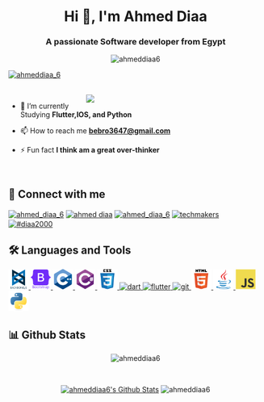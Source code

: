 <h1 align="center">Hi 👋, I'm Ahmed Diaa</h1>
<h3 align="center">A passionate Software developer from Egypt </h3>

<p align="center"> <img
        src="https://komarev.com/ghpvc/?username=ahmeddiaa6&label=Profile%20views&color=0e75b6&style=flat"
        alt="ahmeddiaa6" />
<!--     <img src="https://img.shields.io/github/followers/ahmeddiaa6?label=Followers" alt="ahmeddiaa6" /> -->
<p align="left"> <a href="https://twitter.com/ahmeddiaa_6" target="blank"><img
            src="https://img.shields.io/twitter/follow/ahmeddiaa_6?logo=twitter&style=for-the-badge"
            alt="ahmeddiaa_6" /></a> </p>
</p>
<br>
<img align="right"
    src="https://user-images.githubusercontent.com/63050133/156676671-d5b2e362-97d4-4404-9447-dd71ddfea82f.gif"
    width=350px />

- 🌱 I’m currently Studying **Flutter,IOS, and Python**

- 📫 How to reach me **bebro3647@gmail.com**

- ⚡ Fun fact **I think am a great over-thinker**
<br>

## 📩 Connect with me
<p align="left">
    <a href="https://x.com/ahmeddiaa_6?t=g8GQxHTe4FzCU3aRl1Vy1w&s=35" target="blank"><img align="center"
            src="https://raw.githubusercontent.com/rahuldkjain/github-profile-readme-generator/master/src/images/icons/Social/twitter.svg"
            alt="ahmed_diaa_6" height="30" width="40" /></a>
    <a href="https://www.linkedin.com/in/ahmed-diaa-mohamed/" target="blank"><img align="center"
            src="https://raw.githubusercontent.com/rahuldkjain/github-profile-readme-generator/master/src/images/icons/Social/linked-in-alt.svg"
            alt="ahmed diaa" height="30" width="40" /></a>
    <a href="https://www.instagram.com/ahmeddiaa_6/" target="blank"><img align="center"
            src="https://raw.githubusercontent.com/rahuldkjain/github-profile-readme-generator/master/src/images/icons/Social/instagram.svg"
            alt="ahmed_diaa_6" height="30" width="40" /></a>
    <a href="https://www.facebook.com/bebe.ahmad.71?mibextid=ZbWKwL" target="blank"><img align="center"
            src="https://raw.githubusercontent.com/rahuldkjain/github-profile-readme-generator/master/src/images/icons/Social/facebook.svg"
            alt="techmakers" height="30" width="40" /></a>
    <a href="http://discordapp.com/users/927290637819215873" target="blank"><img align="center"
            src="https://raw.githubusercontent.com/rahuldkjain/github-profile-readme-generator/master/src/images/icons/Social/discord.svg"
            alt="#diaa2000" height="30" width="40" /></a>
</p>

## 🛠 Languages and Tools <br>
<p align="left">
    <a href="https://backbonejs.org" target="_blank" rel="noreferrer"> <img
            src="https://raw.githubusercontent.com/devicons/devicon/master/icons/backbonejs/backbonejs-original-wordmark.svg"
            alt="backbonejs" width="40" height="40" /> </a> <a href="https://getbootstrap.com" target="_blank"
        rel="noreferrer"> <img
            src="https://raw.githubusercontent.com/devicons/devicon/master/icons/bootstrap/bootstrap-plain-wordmark.svg"
            alt="bootstrap" width="40" height="40" /> </a> <a href="https://www.w3schools.com/cpp/" target="_blank"
        rel="noreferrer"> <img
            src="https://raw.githubusercontent.com/devicons/devicon/master/icons/cplusplus/cplusplus-original.svg"
            alt="cplusplus" width="40" height="40" /> </a> <a href="https://www.w3schools.com/cs/" target="_blank"
        rel="noreferrer"> <img
            src="https://raw.githubusercontent.com/devicons/devicon/master/icons/csharp/csharp-original.svg"
            alt="csharp" width="40" height="40" /> </a> <a href="https://www.w3schools.com/css/" target="_blank"
        rel="noreferrer"> <img
            src="https://raw.githubusercontent.com/devicons/devicon/master/icons/css3/css3-original-wordmark.svg"
            alt="css3" width="40" height="40" /> </a> <a href="https://dart.dev" target="_blank" rel="noreferrer"> <img
            src="https://www.vectorlogo.zone/logos/dartlang/dartlang-icon.svg" alt="dart" width="40" height="40" /> </a>
    <!-- <a href="https://www.djangoproject.com/" target="_blank" rel="noreferrer"> <img
            src="https://cdn.worldvectorlogo.com/logos/django.svg" alt="django" width="40" height="40" /> </a>  --><a
        href="https://flutter.dev" target="_blank" rel="noreferrer"> <img
            src="https://www.vectorlogo.zone/logos/flutterio/flutterio-icon.svg" alt="flutter" width="40" height="40" />
    </a> <a href="https://git-scm.com/" target="_blank" rel="noreferrer"> <img
            src="https://www.vectorlogo.zone/logos/git-scm/git-scm-icon.svg" alt="git" width="40" height="40" /> </a> <a
        href="https://www.w3.org/html/" target="_blank" rel="noreferrer"> <img
            src="https://raw.githubusercontent.com/devicons/devicon/master/icons/html5/html5-original-wordmark.svg"
            alt="html5" width="40" height="40" /> </a> <a href="https://www.java.com" target="_blank" rel="noreferrer">
        <img src="https://raw.githubusercontent.com/devicons/devicon/master/icons/java/java-original.svg" alt="java"
            width="40" height="40" /> </a> <a href="https://developer.mozilla.org/en-US/docs/Web/JavaScript"
        target="_blank" rel="noreferrer"> <img
            src="https://raw.githubusercontent.com/devicons/devicon/master/icons/javascript/javascript-original.svg"
            alt="javascript" width="40" height="40" /> <!-- </a> <a href="https://www.mysql.com/" target="_blank"
        rel="noreferrer"> <img
            src="https://raw.githubusercontent.com/devicons/devicon/master/icons/mysql/mysql-original-wordmark.svg"
            alt="mysql" width="40" height="40" /> </a> --> <a href="https://www.python.org" target="_blank" rel="noreferrer"> <img
                src="https://raw.githubusercontent.com/devicons/devicon/master/icons/python/python-original.svg"
                alt="python" width="40" height="40" /> </a>
</p>

## 📊 Github Stats
<p align="center"><img src="https://github-readme-streak-stats.herokuapp.com/?user=ahmeddiaa6&theme=tokyonight_duo"
    alt="ahmeddiaa6" /></p>
<br />
<p align="center">
<a href="https://github.com/anuraghazra/github-readme-stats">
    <img alt="ahmeddiaa6's Github Stats"
        src="https://github-readme-stats.vercel.app/api?username=ahmeddiaa6&show_icons=true&count_private=true&locale=en&theme=tokyonight&layout=compact"
        height="230px" /></a>
<img src="https://github-readme-stats.vercel.app/api/top-langs?username=ahmeddiaa6&langs_count=10&show_icons=true&locale=en&theme=tokyonight"
    alt="ahmeddiaa6" height="230px" />
<br />
</p>
